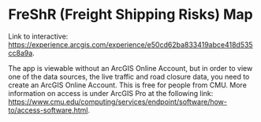 # FreShR (Freight Shipping Risks) Map

Link to interactive: https://experience.arcgis.com/experience/e50cd62ba833419abce418d535cc8a9a.

The app is viewable without an ArcGIS Online Account, but in order to view one of the data sources, the live traffic and road closure data, you need to create an ArcGIS Online Account. This is free for people from CMU. More information on access is under ArcGIS Pro at the following link: https://www.cmu.edu/computing/services/endpoint/software/how-to/access-software.html. 
